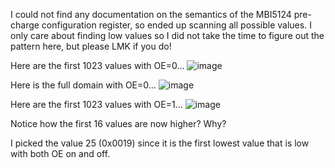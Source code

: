 I could not find any documentation on the semantics of the MBI5124 pre-charge configuration register, 
so ended up scanning all possible values. I only care about finding low values so I did not 
take the time to figure out the pattern here, but please LMK if you do!

Here are the first 1023 values with OE=0...
![image](https://github.com/bigjosh/MBI5124-precharge-config-register/assets/5520281/9b7b8ef1-b250-4be3-8ed5-0b3d1e230e46)

Here is the full domain with OE=0...
![image](https://github.com/bigjosh/MBI5124-precharge-config-register/assets/5520281/101153d4-77d6-4943-b110-4bee80a66515)

Here are the first 1023 values with OE=1...
![image](https://github.com/bigjosh/MBI5124-precharge-config-register/assets/5520281/c8e4b419-0bc3-499c-9837-b87e354d2f65)

Notice how the first 16 values are now higher? Why?

I picked the value 25 (0x0019) since it is the first lowest value that is low with both OE on and off. 
